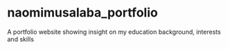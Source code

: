 # naomimusalaba_portfolio
A portfolio website showing insight on my education background, interests and skills
